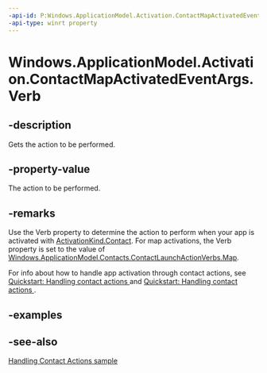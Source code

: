 ```yaml
---
-api-id: P:Windows.ApplicationModel.Activation.ContactMapActivatedEventArgs.Verb
-api-type: winrt property
---
```


<!-- Property syntax
public string Verb { get; }
-->

# Windows.ApplicationModel.Activation.ContactMapActivatedEventArgs.Verb

## -description
Gets the action to be performed.

## -property-value
The action to be performed.

## -remarks
Use the Verb property to determine the action to perform when your app is activated with [ActivationKind.Contact](activationkind.md). For map activations, the Verb property is set to the value of [Windows.ApplicationModel.Contacts.ContactLaunchActionVerbs.Map](../windows.applicationmodel.contacts/contactlaunchactionverbs_map.md).

For info about how to handle app activation through contact actions, see [Quickstart: Handling contact actions ](https://docs.microsoft.com/previous-versions/windows/apps/dn518236(v=win.10)) and [Quickstart: Handling contact actions ](https://docs.microsoft.com/previous-versions/windows/apps/dn518338(v=win.10)).

## -examples

## -see-also
[Handling Contact Actions sample](https://github.com/microsoftarchive/msdn-code-gallery-microsoft/tree/master/Official%20Windows%20Platform%20Sample/Windows%208.1%20Store%20app%20samples/99866-Windows%208.1%20Store%20app%20samples/Handling%20Contact%20Actions)
